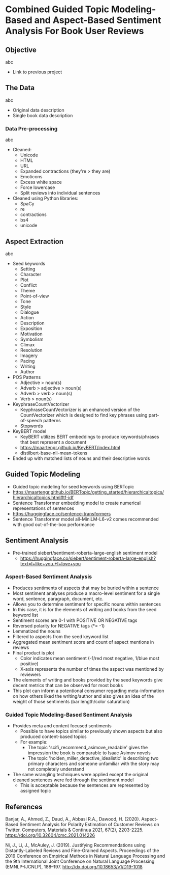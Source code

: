 # Combined Guided Topic Modeling-Based and Aspect-Based Sentiment Analysis For Book User Reviews

## Objective
abc

+ Link to previous project
## The Data
abc
+ Original data description
+ Single book data description
### Data Pre-processing
abc
+ Cleaned:
  + Unicode
  + HTML
  + URL
  + Expanded contractions (they're > they are)
  + Emoticons
  + Excess white space
  + Force lowercase
  + Split reviews into individual sentences
+ Cleaned using Python libraries:
  + SpaCy
  + re
  + contractions
  + bs4
  + unicode
## Aspect Extraction
abc
+ Seed keywords
  + Setting
  + Character
  + Plot
  + Conflict
  + Theme
  + Point-of-view
  + Tone
  + Style
  + Dialogue
  + Action
  + Description
  + Exposition
  + Motivation
  + Symbolism
  + Climax
  + Resolution
  + Imagery
  + Pacing
  + Writing
  + Author 
+ POS Patterns
  + Adjective > noun(s)
  + Adverb > adjective > noun(s)
  + Adverb > verb > noun(s)
  + Verb > noun(s)
+ KeyphraseCountVectorizer
  + KeyphraseCountVectorizer is an enhanced version of the CountVectorizer which is designed to find key phrases using part-of-speech patterns
  + Stopwords
+ KeyBERT model
  + KeyBERT utilizes BERT embeddings to produce keywords/phrases that best represent a document
  + https://maartengr.github.io/KeyBERT/index.html
  + distilbert-base-nli-mean-tokens
+ Ended up with matched lists of nouns and their descriptive words
## Guided Topic Modeling
+ Guided topic modeling for seed keywords using BERTopic
+ https://maartengr.github.io/BERTopic/getting_started/hierarchicaltopics/hierarchicaltopics.html#tf-idf
+ Sentence Transformer embedding model to create numerical representations of sentences
+ https://huggingface.co/sentence-transformers
+ Sentence Transformer model all-MiniLM-L6-v2 comes recommended with good out-of-the-box performance
## Sentiment Analysis
+ Pre-trained siebert/sentiment-roberta-large-english sentiment model
  + https://huggingface.co/siebert/sentiment-roberta-large-english?text=I+like+you.+I+love+you
### Aspect-Based Sentiment Analysis
+ Produces sentiments of aspects that may be buried within a sentence
+ Most sentiment analyses produce a macro-level sentiment for a single word, sentence, paragraph, document, etc.
+ Allows you to determine sentiment for specific nouns within sentences
+ In this case, it is for the elements of writing and books from the seed keyword list
+ Sentiment scores are 0-1 with POSITIVE OR NEGATIVE tags
+ Reversed polarity for NEGATIVE tags (*= -1)
+ Lemmatized the nouns
+ Filtered to aspects from the seed keyword list
+ Aggregated mean sentiment score and count of aspect mentions in reviews
+ Final product is plot
  + Color indicates mean sentiment (-1/red most negative, 1/blue most positive)
  + X-axis represents the number of times the aspect was mentioned by reviewers
+ The elements of writing and books provided by the seed keywords give decent metrics that can be observed for most books
+ This plot can inform a potentional consumer regarding meta-information on how others liked the writing/author and also gives an idea of the weight of those sentiments (bar length/color saturation)
### Guided Topic Modeling-Based Sentiment Analysis
+ Provides meta and content focused sentiments
  + Possible to have topics similar to previously shown aspects but also produced content-based topics
  + For example:
    + The topic 'scifi_recommend_asimove_readable' gives the impression the book is comparable to Isaac Asimov novels
    + The topic 'holden_miller_detective_idealistic' is describing two primary characters and someone unfamiliar with the story may not completely understand
+ The same wrangling techniques were applied except the original cleaned sentences were fed through the sentiment model
  + This is acceptable because the sentences are represented by assigned topic
## References
Banjar, A., Ahmed, Z., Daud, A., Abbasi R.A., Dawood, H. (2020). Aspect-Based Sentiment Analysis for Polarity Estimation of Customer Reviews on Twitter. Computers, Materials & Continua 2021, 67(2), 2203-2225. https://doi.org/10.32604/cmc.2021.014226 

Ni, J., Li, J., McAuley, J. (2019). Justifying Recommendations using Distantly-Labeled Reviews and Fine-Grained Aspects. Proceedings of the 2019 Conference on Empirical Methods in Natural Language Processing and the 9th International Joint Conference on Natural Language Processing (EMNLP-IJCNLP), 188–197. http://dx.doi.org/10.18653/v1/D19-1018
